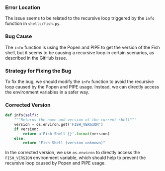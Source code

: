 ### Error Location
The issue seems to be related to the recursive loop triggered by the `info` function in `shells/fish.py`. 

### Bug Cause
The `info` function is using the Popen and PIPE to get the version of the Fish shell, but it seems to be causing a recursive loop in certain scenarios, as described in the GitHub issue.

### Strategy for Fixing the Bug
To fix the bug, we should modify the `info` function to avoid the recursive loop caused by the Popen and PIPE usage. Instead, we can directly access the environment variables in a safer way.

### Corrected Version
```python
def info(self):
    """Returns the name and version of the current shell"""
    version = os.environ.get('FISH_VERSION')
    if version:
        return u'Fish Shell {}'.format(version)
    else:
        return "Fish Shell (version unknown)"
```
In the corrected version, we use `os.environ` to directly access the `FISH_VERSION` environment variable, which should help to prevent the recursive loop caused by Popen and PIPE usage.
